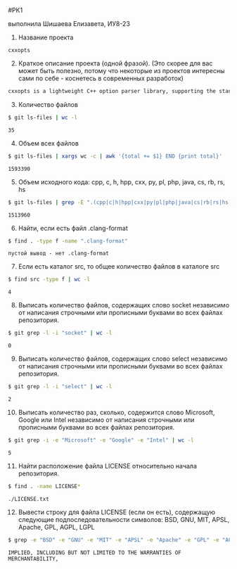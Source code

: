 #РК1

выполнила Шишаева Елизавета, ИУ8-23

1. Название проекта
```
cxxopts
```
2. Краткое описание проекта (одной фразой). (Это скорее для вас может быть полезно, потому что некоторые из проектов интересны сами по себе - коснетесь в современных разработок)
```bash
cxxopts is a lightweight C++ option parser library, supporting the standard GNU style syntax for options.
```
3. Количество файлов
```bash
$ git ls-files | wc -l
```
```
35
```
4. Объем всех файлов
```bash
$ git ls-files | xargs wc -c | awk '{total += $1} END {print total}'
```
```
1593390
```
5. Объем исходного кода: cpp, c, h, hpp, cxx, py, pl, php, java, cs, rb, rs, hs
```bash
$ git ls-files | grep -E ".(cpp|c|h|hpp|cxx|py|pl|php|java|cs|rb|rs|hs)$" | xargs wc -c | awk '{total += $1} END {print total}'
```
```
1513960
```
6. Найти, если есть файл .clang-format
```bash
$ find . -type f -name ".clang-format"
```
```
пустой вывод - нет .clang-format
```
7. Если есть каталог src, то общее количество файлов в каталоге src
```bash
$ find src -type f | wc -l
```
```
4
```
8. Выписать количество файлов, содержащих слово socket независимо от написания строчными или прописными буквами во всех файлах репозитория.
```bash
$ git grep -l -i "socket" | wc -l
```
```
0
```
9. Выписать количество файлов, содержащих слово select независимо от написания строчными или прописными буквами во всех файлах репозитория.
```bash
$ git grep -l -i "select" | wc -l
```
```
2
```
10. Выписать количество раз, сколько, содержится слово Microsoft, Google или Intel независимо от написания строчными или прописными буквами во всех файлах репозитория.
```bash
$ git grep -i -e "Microsoft" -e "Google" -e "Intel" | wc -l
```
```
5
```
11. Найти расположение файла LICENSE относительно начала репозитория.
```bash
$ find . -name LICENSE*
```
```
./LICENSE.txt
```
12. Вывести строку для файла LICENSE (если он есть), содержащую следующие подпоследовательности символов: BSD, GNU, MIT, APSL, Apache, GPL, AGPL, LGPL
```bash
$ grep -e "BSD" -e "GNU" -e "MIT" -e "APSL" -e "Apache" -e "GPL" -e "AGPL" -e "LGPL" LICENSE.txt
```
```
IMPLIED, INCLUDING BUT NOT LIMITED TO THE WARRANTIES OF MERCHANTABILITY,
```
